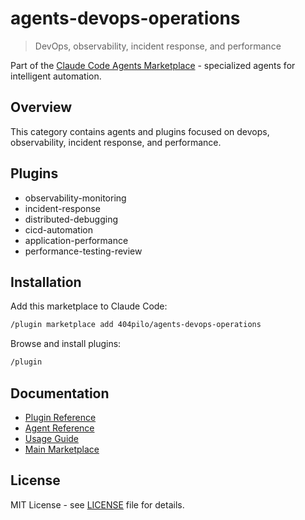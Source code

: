 # agents-devops-operations

> DevOps, observability, incident response, and performance

Part of the [Claude Code Agents Marketplace](https://github.com/404pilo/agents) - specialized agents for intelligent automation.

## Overview

This category contains agents and plugins focused on devops, observability, incident response, and performance.

## Plugins

- observability-monitoring
- incident-response
- distributed-debugging
- cicd-automation
- application-performance
- performance-testing-review

## Installation

Add this marketplace to Claude Code:

```bash
/plugin marketplace add 404pilo/agents-devops-operations
```

Browse and install plugins:

```bash
/plugin
```

## Documentation

- [Plugin Reference](docs/plugins.md)
- [Agent Reference](docs/agents.md)
- [Usage Guide](docs/usage.md)
- [Main Marketplace](https://github.com/404pilo/agents)

## License

MIT License - see [LICENSE](LICENSE) file for details.
